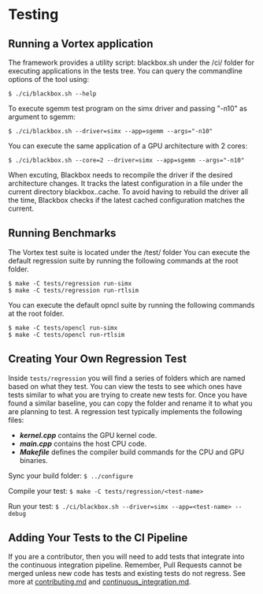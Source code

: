 # Testing

## Running a Vortex application

The framework provides a utility script: blackbox.sh under the /ci/ folder for executing applications in the tests tree.
You can query the commandline options of the tool using:

    $ ./ci/blackbox.sh --help

To execute sgemm test program on the simx driver and passing "-n10" as argument to sgemm:

    $ ./ci/blackbox.sh --driver=simx --app=sgemm --args="-n10"

You can execute the same application of a GPU architecture with 2 cores:

    $ ./ci/blackbox.sh --core=2 --driver=simx --app=sgemm --args="-n10"

When excuting, Blackbox needs to recompile the driver if the desired architecture changes.
It tracks the latest configuration in a file under the current directory blackbox.<driver>.cache.
To avoid having to rebuild the driver all the time, Blackbox checks if the latest cached configuration matches the current.

## Running Benchmarks

The Vortex test suite is located under the /test/ folder
You can execute the default regression suite by running the following commands at the root folder.

    $ make -C tests/regression run-simx
    $ make -C tests/regression run-rtlsim

You can execute the default opncl suite by running the following commands at the root folder.

    $ make -C tests/opencl run-simx
    $ make -C tests/opencl run-rtlsim

## Creating Your Own Regression Test

Inside `tests/regression` you will find a series of folders which are named based on what they test.
You can view the tests to see which ones have tests similar to what you are trying to create new tests for.
Once you have found a similar baseline, you can copy the folder and rename it to what you are planning to test.
A regression test typically implements the following files:
- ***kernel.cpp*** contains the GPU kernel code.
- ***main.cpp*** contains the host CPU code.
- ***Makefile*** defines the compiler build commands for the CPU and GPU binaries.

Sync your build folder: `$ ../configure`

Compile your test: `$ make -C tests/regression/<test-name>`

Run your test: `$ ./ci/blackbox.sh --driver=simx --app=<test-name> --debug`

## Adding Your Tests to the CI Pipeline
If you are a contributor, then you will need to add tests that integrate into the continuous integration pipeline. Remember, Pull Requests cannot be merged unless new code has tests and existing tests do not regress. See more at [contributing.md](contributing.md) and [continuous_integration.md](continuous_integration.md).